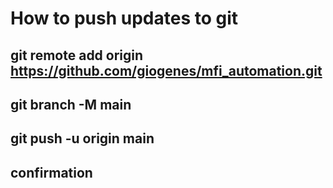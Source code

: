 # How to push updates to git

## git remote add origin https://github.com/giogenes/mfi_automation.git

## git branch -M main

## git push -u origin main

## confirmation
